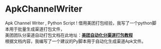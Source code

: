 # ApkChannelWriter
Apk Channel Writer , Python Script ! 
借用美团打包经验，我写了一个python脚本用于批量生成渠道打包文件，<br/>
美团团队分渠道自动打包文档在此地址：[**美团自动化分渠道打包教程**](http://tech.meituan.com/mt-apk-packaging.html)<br/>
根据文档内容，我编写了一个建议的Py脚本用于自动化生成渠道Apk文件。<br/>
